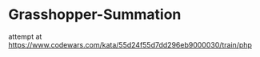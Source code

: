 # Grasshopper-Summation
attempt at https://www.codewars.com/kata/55d24f55d7dd296eb9000030/train/php
